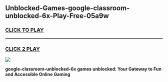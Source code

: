 
## Unblocked-Games-google-classroom-unblocked-6x-Play-Free-05a9w
<h3>
<a href="https://premium76.site?title=google-classroom-unblocked-6x&ref=12A">CLICK TO PLAY</a></h3>
<hr>

<h3>
<a href="https://premium76.site?title=google-classroom-unblocked-6x&ref=12A">CLICK 2 PLAY</a>
  
</h3>

<a href="https://premium76.site?title=google-classroom-unblocked-6x&ref=12A"><img src="https://clearcache.store/games.png"></a>


**google-classroom-unblocked-6x games unblocked: Your Gateway to Fun and Accessible Online Gaming**
